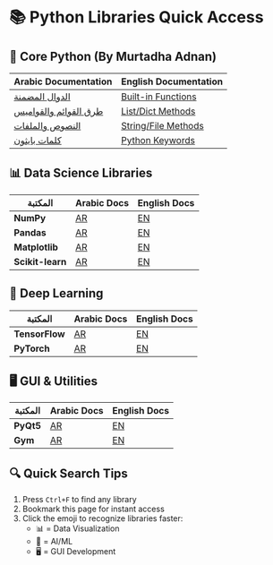 # 📚 Python Libraries Quick Access

## 📂 Core Python (By Murtadha Adnan)
| Arabic Documentation | English Documentation |
|----------------------|-----------------------|
| [الدوال المضمنة](https://github.com/MurtadhaAdnan/Learning-Journey/blob/main/Coding/Python/Basics%20Python/Built-in%20functions%20(AR).md) | [Built-in Functions](https://github.com/MurtadhaAdnan/Learning-Journey/blob/main/Coding/Python/Basics%20Python/Built-in%20functions%20(EN).md) |
| [طرق القوائم والقواميس](https://github.com/MurtadhaAdnan/Learning-Journey/blob/main/Coding/Python/Basics%20Python/Methods%20of%20(Lists%2C%20Dicts%2C%20Sets%2C%20Tuples)_(AR).md) | [List/Dict Methods](https://github.com/MurtadhaAdnan/Learning-Journey/blob/main/Coding/Python/Basics%20Python/Methods%20of%20(Lists%2C%20Dicts%2C%20Sets%2C%20Tuples)_(EN).md) |
| [النصوص والملفات](https://github.com/MurtadhaAdnan/Learning-Journey/blob/main/Coding/Python/Basics%20Python/Methods%20of%20(String%2C%20File)_(AR).md) | [String/File Methods](https://github.com/MurtadhaAdnan/Learning-Journey/blob/main/Coding/Python/Basics%20Python/Methods%20of%20(String%2C%20File)_(EN).md) |
| [كلمات بايثون](https://github.com/MurtadhaAdnan/Learning-Journey/blob/main/Coding/Python/Basics%20Python/Python_Keywords_(AR).md) | [Python Keywords](https://github.com/MurtadhaAdnan/Learning-Journey/blob/main/Coding/Python/Basics%20Python/Python_Keywords_(EN).md) |

## 📊 Data Science Libraries
| المكتبة | Arabic Docs | English Docs |
|---------|------------|--------------|
| **NumPy** | [AR](https://github.com/MurtadhaAdnan/Learning-Journey/blob/main/Coding/Python/Library/Numpy_(AR).md) | [EN](https://github.com/MurtadhaAdnan/Learning-Journey/blob/main/Coding/Python/Library/Numpy_(EN).md) |
| **Pandas** | [AR](https://github.com/MurtadhaAdnan/Learning-Journey/blob/main/Coding/Python/Library/Pandas_(AR).md) | [EN](https://github.com/MurtadhaAdnan/Learning-Journey/blob/main/Coding/Python/Library/Pandas_(EN).md) |
| **Matplotlib** | [AR](https://github.com/MurtadhaAdnan/Learning-Journey/blob/main/Coding/Python/Library/Matplotlib_(AR).md) | [EN](https://github.com/MurtadhaAdnan/Learning-Journey/blob/main/Coding/Python/Library/Matplotlib_(EN).md) |
| **Scikit-learn** | [AR](https://github.com/MurtadhaAdnan/Learning-Journey/blob/main/Coding/Python/Library/Scikit_learn_(AR).md) | [EN](https://github.com/MurtadhaAdnan/Learning-Journey/blob/main/Coding/Python/Library/Scikit_learn_(EN).md) |

## 🧠 Deep Learning
| المكتبة | Arabic Docs | English Docs |
|---------|------------|--------------|
| **TensorFlow** | [AR](https://github.com/MurtadhaAdnan/Learning-Journey/blob/main/Coding/Python/Library/TensorFlow_(AR).md) | [EN](https://github.com/MurtadhaAdnan/Learning-Journey/blob/main/Coding/Python/Library/TensorFlow_(EN).md) |
| **PyTorch** | [AR](https://github.com/MurtadhaAdnan/Learning-Journey/blob/main/Coding/Python/Library/PyTorch_(AR).md) | [EN](https://github.com/MurtadhaAdnan/Learning-Journey/blob/main/Coding/Python/Library/PyTorch_(EN).md) |

## 🖥️ GUI & Utilities
| المكتبة | Arabic Docs | English Docs |
|---------|------------|--------------|
| **PyQt5** | [AR](https://github.com/MurtadhaAdnan/Learning-Journey/blob/main/Coding/Python/Library/PyQt5_(AR).md) | [EN](https://github.com/MurtadhaAdnan/Learning-Journey/blob/main/Coding/Python/Library/PyQt5_(EN).md) |
| **Gym** | [AR](https://github.com/MurtadhaAdnan/Learning-Journey/blob/main/Coding/Python/Library/Gym_(AR).md) | [EN](https://github.com/MurtadhaAdnan/Learning-Journey/blob/main/Coding/Python/Library/Gym_(EN).md) |

## 🔍 Quick Search Tips
1. Press `Ctrl+F` to find any library
2. Bookmark this page for instant access
3. Click the emoji to recognize libraries faster:
   - 📊 = Data Visualization
   - 🧠 = AI/ML
   - 🖥️ = GUI Development
